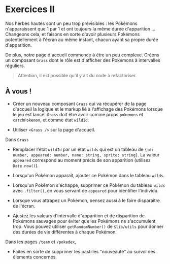 # Exercices II

Nos herbes hautes sont un peu trop prévisibles : les Pokémons n'apparaissent que 1 par 1 et ont
toujours la même durée d'apparition ... Changeons cela, et faisons en sorte d'avoir plusieurs
Pokémons potentiellement à l'écran au même instant, chacun ayant sa propre durée d'apparition.

De plus, notre page d'accueil commence à être un peu complexe. Créons un composant `Grass` dont le
rôle est d'afficher des Pokémons à intervalles réguliers.

> Attention, il est possible qu'il y ait du code à refactoriser.

## À vous !

<section class='task'>

- Créer un nouveau composant `Grass` qui va récupérer de la page d'accueil la logique et le markup
  lié à l'affichage des Pokémons lorsque le jeu est lancé. `Grass` doit être avoir comme props
  `pokemons` et `catchPokemon`, et comme état `wildId`.

- Utiliser `<Grass />` sur la page d'accueil.

Dans `Grass`

- Remplacer l'état `wildId` par un état `wilds` qui est un tableau de `{id: number, appeared:
number, name: string, sprite: string}`. La valeur `appeared` correspond au moment précis de son
  apparition (utilisez `Date.now()`).

- Lorsqu'un Pokémon apparaît, ajouter ce Pokémon dans le tableau `wilds`.

- Lorsqu'un Pokémon s'échappe, supprimer ce Pokémon du tableau `wilds` avec `.filter()`, en vous
  servant de `appeared` pour identifier l'individu.

- Lorsque vous attrapez un Pokémon, pensez aussi à le faire disparaître de l'écran.

- Ajustez les valeurs d'intervalle d'apparition et de disparition de Pokémons sauvages pour éviter
  que les Pokémons ne s'accumulent trop. Vous pouvez utiliser `getRandomNumber()` de `$lib/utils` pour
  donner des durées de vie différentes à chaque Pokémon.

Dans les pages `/team` et `/pokedex`,

- Faites en sorte de supprimer les pastilles "nouveauté" au survol des éléments concernés.

</section>
